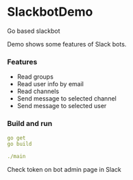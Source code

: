 # SlackbotDemo
Go based slackbot

Demo shows some features of Slack bots.

### Features

- Read groups
- Read user info by email
- Read channels
- Send message to selected channel
- Send message to selected user 

### Build and run

```yaml
go get
go build

./main
```
Check token on bot admin page in Slack